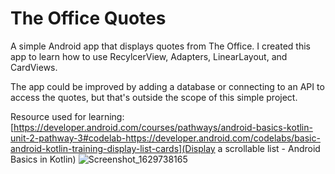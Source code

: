 # The Office Quotes

A simple Android app that displays quotes from The Office. I created this app to learn how to use RecylcerView, Adapters, LinearLayout, and CardViews.

The app could be improved by adding a database or connecting to an API to access the quotes, but that's outside the scope of this simple project. 

Resource used for learning: [https://developer.android.com/courses/pathways/android-basics-kotlin-unit-2-pathway-3#codelab-https://developer.android.com/codelabs/basic-android-kotlin-training-display-list-cards](Display a scrollable list - Android Basics in Kotlin)
![Screenshot_1629738165](https://user-images.githubusercontent.com/20629020/130488544-3660587d-afd1-4967-b668-f5ab7c400c90.png)
